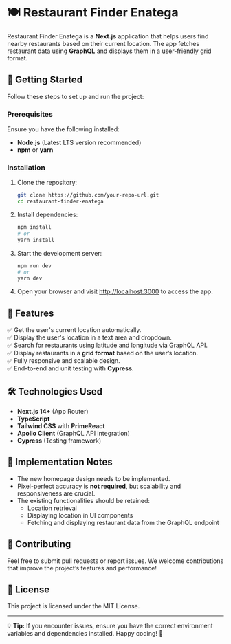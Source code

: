 # 🍽️ Restaurant Finder Enatega

Restaurant Finder Enatega is a **Next.js** application that helps users find nearby restaurants based on their current location. The app fetches restaurant data using **GraphQL** and displays them in a user-friendly grid format.

## 🚀 Getting Started

Follow these steps to set up and run the project:

### Prerequisites
Ensure you have the following installed:
- **Node.js** (Latest LTS version recommended)
- **npm** or **yarn**

### Installation
1. Clone the repository:
   ```bash
   git clone https://github.com/your-repo-url.git
   cd restaurant-finder-enatega
   ```
2. Install dependencies:
   ```bash
   npm install
   # or
   yarn install
   ```
3. Start the development server:
   ```bash
   npm run dev
   # or
   yarn dev
   ```
4. Open your browser and visit [http://localhost:3000](http://localhost:3000) to access the app.

## 🎯 Features

✅ Get the user's current location automatically.  
✅ Display the user's location in a text area and dropdown.  
✅ Search for restaurants using latitude and longitude via GraphQL API.  
✅ Display restaurants in a **grid format** based on the user’s location.  
✅ Fully responsive and scalable design.  
✅ End-to-end and unit testing with **Cypress**.  

## 🛠️ Technologies Used

- **Next.js 14+** (App Router)
- **TypeScript**
- **Tailwind CSS** with **PrimeReact**
- **Apollo Client** (GraphQL API integration)
- **Cypress** (Testing framework)

## 📌 Implementation Notes

- The new homepage design needs to be implemented.
- Pixel-perfect accuracy is **not required**, but scalability and responsiveness are crucial.
- The existing functionalities should be retained:
  - Location retrieval
  - Displaying location in UI components
  - Fetching and displaying restaurant data from the GraphQL endpoint

## 🤝 Contributing
Feel free to submit pull requests or report issues. We welcome contributions that improve the project’s features and performance!

## 📜 License
This project is licensed under the MIT License.

---

💡 **Tip:** If you encounter issues, ensure you have the correct environment variables and dependencies installed. Happy coding! 🚀
